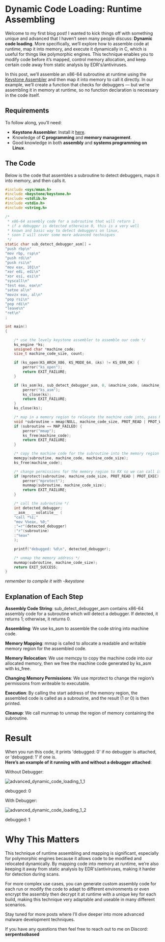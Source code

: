 # Dynamic Code Loading: Runtime Assembling

Welcome to my first blog post! I wanted to kick things off with something unique and advanced that I haven’t seen many people discuss: **Dynamic code loading**. More specifically, we’ll explore how to assemble code at runtime, map it into memory, and execute it dynamically in C, which is useful for things like polymorphic engines. This technique enables you to modify code before it’s mapped, control memory allocation, and keep certain code away from static analysis by EDR's/antiviruses.

In this post, we’ll assemble an x86-64 subroutine at runtime using the [Keystone Assembler](https://github.com/keystone-engine/keystone) and then map it into memory to call it directly. In our example, we’ll create a function that checks for debuggers — but we’re assembling it in memory at runtime, so no function declaration is necessary in the code itself.

## Requirements
To follow along, you’ll need:
- **Keystone Assembler**: Install it [here](https://github.com/keystone-engine/keystone).
- Knowledge of **C programming** and **memory management**.
- Good knowledge in both **assembly** and **systems programming on Linux**.

## The Code
Below is the code that assembles a subroutine to detect debuggers, maps it into memory, and then calls it.

```C
#include <sys/mman.h>
#include <keystone/keystone.h>
#include <stdlib.h>
#include <stdio.h>
#include <string.h>

/*
 * x86-64 assembly code for a subroutine that will return 1
 * if a debugger is detected otherwise 0, this is a very well
 * known and basic way to detect debuggers on linux,
 * soon I will cover some more advanced techniques
 */
static char sub_detect_debugger_asm[] =
"push rbp\n"
"mov rbp, rsp\n"
"push rdi\n"
"push rsi\n"
"mov eax, 101\n"
"xor edi, edi\n"
"xor esi, esi\n"
"syscall\n"
"test eax, eax\n"
"setne al\n"
"movzx eax, al\n"
"pop rsi\n"
"pop rdi\n"
"leave\n"
"ret\n"
;

int main()
{

    /* use the lovely keystone assembler to assemble our code */
    ks_engine *ks;
    unsigned char *machine_code;
    size_t machine_code_size, count;

    if (ks_open(KS_ARCH_X86, KS_MODE_64, &ks) != KS_ERR_OK) {
        perror("ks_open");
        return EXIT_FAILURE;
    }

    if (ks_asm(ks, sub_detect_debugger_asm, 0, &machine_code, &machine_code_size, &count) != KS_ERR_OK) {
        perror("ks_asm");
        ks_close(ks);
        return EXIT_FAILURE;
    }
    ks_close(ks);

    /* map in a memory region to relocate the machine code into, pass NULL into rdi so the kernel chooses the address  */
    void *subroutine = mmap(NULL, machine_code_size, PROT_READ | PROT_WRITE, MAP_ANONYMOUS | MAP_PRIVATE, -1, 0);
    if (subroutine == MAP_FAILED) {
        perror("mmap");
        ks_free(machine_code);
        return EXIT_FAILURE;
    }

    /* copy the machine code for the subroutine into the memory region */
    memcpy(subroutine, machine_code, machine_code_size);
    ks_free(machine_code);

    /* change permissions for the memory region to RX so we can call it */
    if (mprotect(subroutine, machine_code_size, PROT_READ | PROT_EXEC) < 0) {
        perror("mprotect");
        munmap(subroutine, machine_code_size);
        return EXIT_FAILURE;
    }

    /* call the subroutine */
    int detected_debugger;
    __asm__ __volatile__ (
    "call *%1;"
    "mov %%eax, %0;"
    :"=r"(detected_debugger)
    :"r"(subroutine)
    :"%eax"
    );

    printf("debugged: %d\n", detected_debugger);

    /* unmap the memory address */
    munmap(subroutine, machine_code_size);
    return EXIT_SUCCESS;
}
```

*remember to compile it with -lkeystone*

## Explanation of Each Step

**Assembly Code String**: sub_detect_debugger_asm contains x86-64 assembly code for a subroutine which will detect a debugger. If detected, it returns 1; otherwise, it returns 0. 

**Assembling**: We use ks_asm to assemble the code string into machine code. 

**Memory Mapping**: mmap is called to allocate a readable and writable memory region for the assembled code. 

**Memory Relocation**: We use memcpy to copy the machine code into our allocated memory, then we free the machine code generated by ks_asm with ks_free.

**Changing Memory Permissions**: We use mprotect to change the region’s permissions from writeable to executable. 

**Execution**: By calling the start address of the memory region, the assembled code is called as a subroutine, and the result (1 or 0) is then printed. 

**Cleanup**: We call munmap to unmap the region of memory containing the subroutine. 

# Result
When you run this code, it prints 'debugged: 0' if no debugger is attached, or 'debugged: 1' if one is. \
**Here’s an example of it running with and without a debugger attached**:

Without Debugger:

![advanced_dynamic_code_loading_1_1](https://github.com/user-attachments/assets/76f1565b-1f35-43c6-b4bc-49e09c5d4e6e)

debugged: 0

With Debugger:

![advanced_dynamic_code_loading_1_2](https://github.com/user-attachments/assets/cfae4262-a647-414c-94ce-fbb22c5b7a6b)

debugged: 1

# Why This Matters

This technique of runtime assembling and mapping is significant, especially for polymorphic engines because it allows code to be modified and relocated dynamically. By mapping code into memory at runtime, we’re also keeping it away from static analysis by EDR's/antiviruses, making it harder for detection during scans. 

For more complex use cases, you can generate custom assembly code for each run or modify the code to adapt to different environments or even encrypt the assembly then decrypt it at runtime with a unique key for each build, making this technique very adaptable and useable in many different scenarios.

Stay tuned for more posts where I’ll dive deeper into more advanced malware development techniques.

If you have any questions then feel free to reach out to me on Discord: **serpentsobased**
